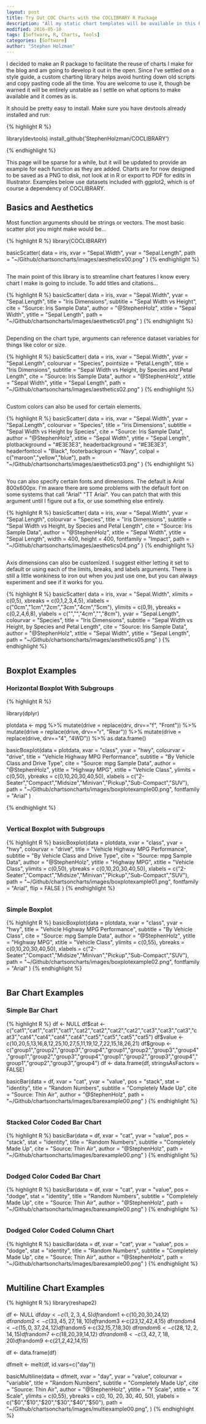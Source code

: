 ```yaml
---
layout: post
title: Try Out COC Charts with the COCLIBRARY R Package
description: "All my static chart templates will be available in this R package"
modified: 2016-05-10
tags: [Software, R, Charts, Tools]
categories: [Software]
author: "Stephen Holzman"
---
```


I decided to make an R package to facilitate the reuse of charts I make for the blog and am going to develop it out in the open. Since I've settled on a style guide, a custom charting library helps avoid hunting down old scripts and copy pasting code all the time. You are welcome to use it, though be warned it will be entirely unstable as I settle on what options to make available and it comes as is.

It should be pretty easy to install. Make sure you have devtools already installed and run:

{% highlight R %}

library(devtools)
install_github('StephenHolzman/COCLIBRARY')

{% endhighlight %}

This page will be sparse for a while, but it will be updated to provide an example for each function as they are added. Charts are for now designed to be saved as a PNG to disk, not look at in R or export to PDF for edits in Illustrator. Examples below use datasets included with ggplot2, which is of course a dependency of COCLIBRARY.

<h2>Basics and Aesthetics</h2>

Most function arguments should be strings or vectors. The most basic scatter plot you might make would be...

{% highlight R %}
library(COCLIBRARY)

basicScatter(
  data = iris,
  xvar = "Sepal.Width",
  yvar = "Sepal.Length",
  path = "~/Github/chartsoncharts/images/aesthetics00.png"
)
{% endhighlight %}

<center><figure>
  <a href="/images/aesthetics00.png"><img src="/images/aesthetics00.png" alt=""></a>
</figure></center>

The main point of this library is to streamline chart features I know every chart I make is going to include. To add titles and citations...

{% highlight R %}
basicScatter(
  data = iris,
  xvar = "Sepal.Width",
  yvar = "Sepal.Length",
  title = "Iris Dimensions",
  subtitle = "Sepal Width vs Height",
  cite = "Source: Iris Sample Data",
  author = "@StephenHolz",
  xtitle = "Sepal Width",
  ytitle = "Sepal Length",
  path = "~/Github/chartsoncharts/images/aesthetics01.png"
)
{% endhighlight %}

<center><figure>
  <a href="/images/aesthetics01.png"><img src="/images/aesthetics01.png" alt=""></a>
</figure></center>

Depending on the chart type, arguments can reference dataset variables for things like color or size.

{% highlight R %}
basicScatter(
  data = iris,
  xvar = "Sepal.Width",
  yvar = "Sepal.Length",
  colourvar = "Species",
  pointsize = "Petal.Length",
  title = "Iris Dimensions",
  subtitle = "Sepal Width vs Height, by Species and Petal Length",
  cite = "Source: Iris Sample Data",
  author = "@StephenHolz",
  xtitle = "Sepal Width",
  ytitle = "Sepal Length",
  path = "~/Github/chartsoncharts/images/aesthetics02.png"
)
{% endhighlight %}

<center><figure>
  <a href="/images/aesthetics02.png"><img src="/images/aesthetics02.png" alt=""></a>
</figure></center>

Custom colors can also be used for certain elements.

{% highlight R %}
basicScatter(
  data = iris,
  xvar = "Sepal.Width",
  yvar = "Sepal.Length",
  colourvar = "Species",
  title = "Iris Dimensions",
  subtitle = "Sepal Width vs Height by Species",
  cite = "Source: Iris Sample Data",
  author = "@StephenHolz",
  xtitle = "Sepal Width",
  ytitle = "Sepal Length",
  plotbackground = "#E3E3E3",
  headerbackground = "#E3E3E3",
  headerfontcol = "Black",
  footerbackgroun = "Navy",
  colpal = c("maroon","yellow","blue"),
  path = "~/Github/chartsoncharts/images/aesthetics03.png"
)
{% endhighlight %}

<center><figure>
  <a href="/images/aesthetics03.png"><img src="/images/aesthetics03.png" alt=""></a>
</figure></center>

You can also specify certain fonts and dimensions. The default is Arial 800x600px. I'm aware there are some problems with the default font on some systems that call "Arial" "TT Arial". You can patch that with this argument until I figure out a fix, or use something else entirely.

{% highlight R %}
basicScatter(
  data = iris,
  xvar = "Sepal.Width",
  yvar = "Sepal.Length",
  colourvar = "Species",
  title = "Iris Dimensions",
  subtitle = "Sepal Width vs Height, by Species and Petal Length",
  cite = "Source: Iris Sample Data",
  author = "@StephenHolz",
  xtitle = "Sepal Width",
  ytitle = "Sepal Length",
  width = 400,
  height = 400,
  fontfamily = "Impact",
  path = "~/Github/chartsoncharts/images/aesthetics04.png"
)
{% endhighlight %}

<center><figure>
  <a href="/images/aesthetics04.png"><img src="/images/aesthetics04.png" alt=""></a>
</figure></center>

Axis dimensions can also be customized. I suggest either letting it set to default or using each of the limits, breaks, and labels arguments. There is still a little wonkiness to iron out when you just use one, but you can always experiment and see if it works for you.

{% highlight R %}
basicScatter(
  data = iris,
  xvar = "Sepal.Width",
  xlimits = c(0,5),
  xbreaks = c(0,1,2,3,4,5),
  xlabels = c("0cm","1cm","2cm","3cm","4cm","5cm"),
  ylimits = c(0,9),
  ybreaks = c(0,2,4,6,8),
  ylabels = c("","","4cm","","8cm"),
  yvar = "Sepal.Length",
  colourvar = "Species",
  title = "Iris Dimensions",
  subtitle = "Sepal Width vs Height, by Species and Petal Length",
  cite = "Source: Iris Sample Data",
  author = "@StephenHolz",
  xtitle = "Sepal Width",
  ytitle = "Sepal Length",
  path = "~/Github/chartsoncharts/images/aesthetics05.png"
)
{% endhighlight %}

<center><figure>
  <a href="/images/aesthetics05.png"><img src="/images/aesthetics05.png" alt=""></a>
</figure></center>

<h2>Boxplot Examples</h2>

<h3>Horizontal Boxplot With Subgroups</h3>
{% highlight R %}

library(dplyr)

plotdata <- mpg %>%
  mutate(drive = replace(drv, drv=="f", "Front")) %>%
  mutate(drive = replace(drive, drv=="r", "Rear")) %>%
  mutate(drive = replace(drive, drv=="4", "4WD")) %>%
  as.data.frame()

basicBoxplot(data = plotdata,
             xvar = "class",
             yvar = "hwy",
             colourvar = "drive",
             title = "Vehicle Highway MPG Performance",
             subtitle = "By Vehicle Class and Drive Type",
             cite = "Source: mpg Sample Data",
             author = "@StephenHolz",
             ytitle = "Highway MPG",
             xtitle = "Vehicle Class",
             ylimits = c(0,50),
             ybreaks = c(0,10,20,30,40,50),
             xlabels = c("2-Seater","Compact","Midsize","Minivan","Pickup","Sub-Compact","SUV"),
             path = "~/Github/chartsoncharts/images/boxplotexample00.png",
             fontfamily = "Arial"
)

{% endhighlight %}

<center><figure>
  <a href="/images/boxplotexample00.png"><img src="/images/boxplotexample00.png" alt=""></a>
</figure></center>

<h3>Vertical Boxplot with Subgroups</h3>

{% highlight R %}
basicBoxplot(data = plotdata,
             xvar = "class",
             yvar = "hwy",
             colourvar = "drive",
             title = "Vehicle Highway MPG Performance",
             subtitle = "By Vehicle Class and Drive Type",
             cite = "Source: mpg Sample Data",
             author = "@StephenHolz",
             ytitle = "Highway MPG",
             xtitle = "Vehicle Class",
             ylimits = c(0,50),
             ybreaks = c(0,10,20,30,40,50),
             xlabels = c("2-Seater","Compact","Midsize","Minivan","Pickup","Sub-Compact","SUV"),
             path = "~/Github/chartsoncharts/images/boxplotexample01.png",
             fontfamily = "Arial",
             flip = FALSE
)
{% endhighlight %}

<center><figure>
  <a href="/images/boxplotexample01.png"><img src="/images/boxplotexample01.png" alt=""></a>
</figure></center>

<h3>Simple Boxplot</h3>

{% highlight R %}
basicBoxplot(data = plotdata,
             xvar = "class",
             yvar = "hwy",
             title = "Vehicle Highway MPG Performance",
             subtitle = "By Vehicle Class",
             cite = "Source: mpg Sample Data",
             author = "@StephenHolz",
             ytitle = "Highway MPG",
             xtitle = "Vehicle Class",
             ylimits = c(0,55),
             ybreaks = c(0,10,20,30,40,50),
             xlabels = c("2-Seater","Compact","Midsize","Minivan","Pickup","Sub-Compact","SUV"),
             path = "~/Github/chartsoncharts/images/boxplotexample02.png",
             fontfamily = "Arial"
)
{% endhighlight %}

<center><figure>
  <a href="/images/boxplotexample02.png"><img src="/images/boxplotexample02.png" alt=""></a>
</figure></center>

<h2>Bar Chart Examples</h2>

<h3>Simple Bar Chart</h3>

{% highlight R %}
df <- NULL
df$cat <- c("cat1","cat1","cat1","cat1","cat2","cat2","cat2","cat2","cat3","cat3","cat3","cat3","cat4","cat4","cat4","cat4","cat5","cat5","cat5","cat5")
df$value <-c(10,20,5,13,16,8,12,25,10,27,5,11,19,12,7,22,15,18,26,21)
df$group <- c("group1","group2","group3","group4","group1","group2","group3","group4","group1","group2","group3","group4","group1","group2","group3","group4","group1","group2","group3","group4")
df <- data.frame(df, stringsAsFactors = FALSE)

basicBar(data = df,
         xvar = "cat",
         yvar = "value",
         pos = "stack",
         stat = "identity",
         title = "Random Numbers",
         subtitle = "Completely Made Up",
         cite = "Source: Thin Air",
         author = "@StephenHolz",
         path = "~/Github/chartsoncharts/images/barexample00.png"
)
{% endhighlight %}

<center><figure>
  <a href="/images/barexample00.png"><img src="/images/barexample00.png" alt=""></a>
</figure></center>

<h3>Stacked Color Coded Bar Chart</h3>

{% highlight R %}
basicBar(data = df,
         xvar = "cat",
         yvar = "value",
         pos = "stack",
         stat = "identity",
         title = "Random Numbers",
         subtitle = "Completely Made Up",
         cite = "Source: Thin Air",
         author = "@StephenHolz",
         path = "~/Github/chartsoncharts/images/barexample00.png"
)
{% endhighlight %}

<center><figure>
  <a href="/images/barexample01.png"><img src="/images/barexample01.png" alt=""></a>
</figure></center>

<h3>Dodged Color Coded Bar Chart</h3>

{% highlight R %}
basicBar(data = df,
         xvar = "cat",
         yvar = "value",
         pos = "dodge",
         stat = "identity",
         title = "Random Numbers",
         subtitle = "Completely Made Up",
         cite = "Source: Thin Air",
         author = "@StephenHolz",
         path = "~/Github/chartsoncharts/images/barexample00.png"
)
{% endhighlight %}

<center><figure>
  <a href="/images/barexample02.png"><img src="/images/barexample02.png" alt=""></a>
</figure></center>

<h3>Dodged Color Coded Column Chart</h3>

{% highlight R %}
basicBar(data = df,
         xvar = "cat",
         yvar = "value",
         pos = "dodge",
         stat = "identity",
         title = "Random Numbers",
         subtitle = "Completely Made Up",
         cite = "Source: Thin Air",
         author = "@StephenHolz",
         path = "~/Github/chartsoncharts/images/barexample00.png"
)
{% endhighlight %}

<center><figure>
  <a href="/images/barexample03.png"><img src="/images/barexample03.png" alt=""></a>
</figure></center>

<h2>Multiline Chart Examples</h2>

{% highlight R %}
library(reshape2)

df <- NULL
df$day <- c(1,2,3,4,5)
df$random1 <-c(10,20,30,24,12)
df$random2 <-c(33,45,27,18,10)
df$random3 <-c(23,12,42,4,15)
df$random4 <-c(15,0,37,24,12)
df$random5 <-c(32,15,7,18,30)
df$random6 <-c(28,12,2,14,15)
df$random7 <-c(18,20,39,14,12)
df$random8 <-c(3,42,7,18,20)
df$random9 <-c(21,2,42,14,15)

df <- data.frame(df)

dfmelt <- melt(df, id.vars=c("day"))

basicMultiline(data = dfmelt,
               xvar = "day",
               yvar = "value",
               colourvar = "variable",
               title = "Random Numbers",
               subtitle = "Completely Made Up",
               cite = "Source: Thin Air",
               author = "@StephenHolz",
               ytitle = "Y Scale",
               xtitle = "X Scale",
               ylimits = c(0,55),
               ybreaks = c(0, 10, 20, 30, 40, 50),
               ylabels = c("$0","$10","$20","$30","$40","$50"),
               path = "~/Github/chartsoncharts/images/multiexample00.png",
)
{% endhighlight %}

<center><figure>
  <a href="/images/multiexample00.png"><img src="/images/multiexample00.png" alt=""></a>
</figure></center>